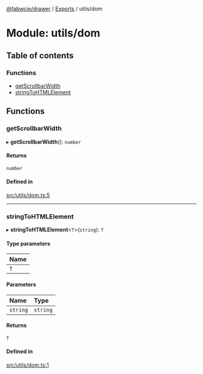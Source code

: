 [@fabwcie/drawer](../README.md) / [Exports](../modules.md) / utils/dom

# Module: utils/dom

## Table of contents

### Functions

- [getScrollbarWidth](utils_dom.md#getscrollbarwidth)
- [stringToHTMLElement](utils_dom.md#stringtohtmlelement)

## Functions

### getScrollbarWidth

▸ **getScrollbarWidth**(): `number`

#### Returns

`number`

#### Defined in

[src/utils/dom.ts:5](https://github.com/fabwcie/drawer/blob/master/src/utils/dom.ts#L5)

___

### stringToHTMLElement

▸ **stringToHTMLElement**<`T`\>(`string`): `T`

#### Type parameters

| Name |
| :------ |
| `T` |

#### Parameters

| Name | Type |
| :------ | :------ |
| `string` | `string` |

#### Returns

`T`

#### Defined in

[src/utils/dom.ts:1](https://github.com/fabwcie/drawer/blob/master/src/utils/dom.ts#L1)
